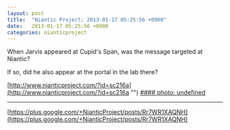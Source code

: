 ```yaml
---
layout: post
title:  "Niantic Project: 2013-01-17 05:25:56 +0900"
date:   2013-01-17 05:25:56 +0900
categories: nianticproject
---
```

When Jarvis appeared at Cupid's Span, was the message targeted at Niantic? 

If so, did he also appear at the portal in the lab there?

[http://www.nianticproject.com/?id=sc216a](http://www.nianticproject.com/?id=sc216a "")
[#### photo: undefined](https://lh5.googleusercontent.com/-TnqCVmKXcvo/UPcMkQHkMnI/AAAAAAAAcvw/t965BUnXZng/w1200-h1553/vengeance.png "")
- - -
[https://plus.google.com/+NianticProject/posts/Rr7WR1XAQNH](https://plus.google.com/+NianticProject/posts/Rr7WR1XAQNH)
